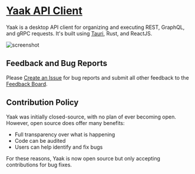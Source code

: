 # [Yaak API Client](https://yaak.app)

Yaak is a desktop API client for organizing and executing REST, GraphQL, and gRPC
requests. It's built using [Tauri](https://tauri.app), Rust, and ReactJS.

![screenshot](https://github.com/user-attachments/assets/f18e963f-0b68-4ecb-b8b8-cb71aa9aec02)


## Feedback and Bug Reports

Please [Create an Issue](https://github.com/yaakapp/app/issues/new) for bug reports and
submit all other feedback to the [Feedback Board](https://feedback.yaak.app).

## Contribution Policy

Yaak was initially closed-source, with no plan of ever becoming open. However, open source does
offer many benefits:

- Full transparency over what is happening
- Code can be audited
- Users can help identify and fix bugs

For these reasons, Yaak is now open source but only accepting contributions for bug fixes.
